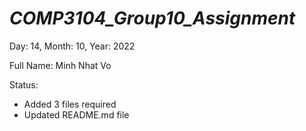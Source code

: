 # **_COMP3104_Group10_Assignment_**

Day: 14, Month: 10, Year: 2022

Full Name: Minh Nhat Vo

Status:
- Added 3 files required
- Updated README.md file
